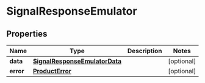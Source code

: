

# SignalResponseEmulator


## Properties

| Name | Type | Description | Notes |
|------------ | ------------- | ------------- | -------------|
|**data** | [**SignalResponseEmulatorData**](SignalResponseEmulatorData.md) |  |  [optional] |
|**error** | [**ProductError**](ProductError.md) |  |  [optional] |




